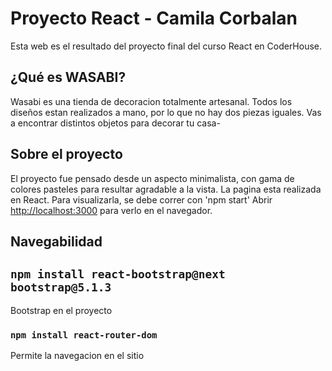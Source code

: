 # Proyecto React - Camila Corbalan

Esta web es el resultado del proyecto final del curso React en CoderHouse.

## ¿Qué es WASABI?
Wasabi es una tienda de decoracion totalmente artesanal. Todos los diseños estan realizados a mano, por lo que no hay dos piezas iguales.
Vas a encontrar distintos objetos para decorar tu casa-

## Sobre el proyecto
El proyecto fue pensado desde un aspecto minimalista, con gama de colores pasteles para resultar agradable a la vista.
La pagina esta realizada en React. Para visualizarla, se debe correr con 'npm start'
Abrir [http://localhost:3000](http://localhost:3000) para verlo en el navegador.

## Navegabilidad

## `npm install react-bootstrap@next bootstrap@5.1.3` 
Bootstrap en el proyecto

### `npm install react-router-dom`

Permite la navegacion en el sitio